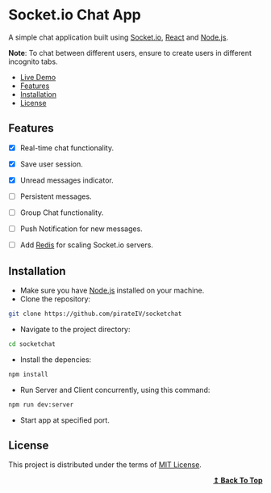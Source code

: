 # Socket.io Chat App

A simple chat application built using [Socket.io](https://socket.io), [React](https://react.dev) and [Node.js](https://nodejs.org).

**Note**: To chat between different users, ensure to create users in different incognito tabs.

- [Live Demo](https://socket-chat-ix.vercel.app/)
- [Features](#features)
- [Installation](#installation)
- [License](#license)

## Features

- [x] Real-time chat functionality.
- [x] Save user session.
- [x] Unread messages indicator.

- [ ] Persistent messages.
- [ ] Group Chat functionality.
- [ ] Push Notification for new messages.
- [ ] Add [Redis](https://redis.io/) for scaling Socket.io servers.

## Installation

- Make sure you have [Node.js](https://nodejs.org) installed on your machine.
- Clone the repository:

```bash
git clone https://github.com/pirateIV/socketchat
```

- Navigate to the project directory:

```bash
cd socketchat
```

- Install the depencies:

```bash
npm install
```

- Run Server and Client concurrently, using this command:

```bash
npm run dev:server
```

- Start app at specified port.

## License

This project is distributed under the terms of [MIT License](LICENSE).

<div align="right">
  <b><a href="#socketio-chat-app">↥ Back To Top</a></b>
</div>
